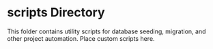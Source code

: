 # scripts Directory

This folder contains utility scripts for database seeding, migration, and other project automation. Place custom scripts here.
